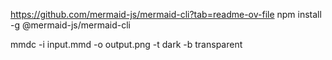 https://github.com/mermaid-js/mermaid-cli?tab=readme-ov-file
npm install -g @mermaid-js/mermaid-cli

mmdc -i input.mmd -o output.png -t dark -b transparent
